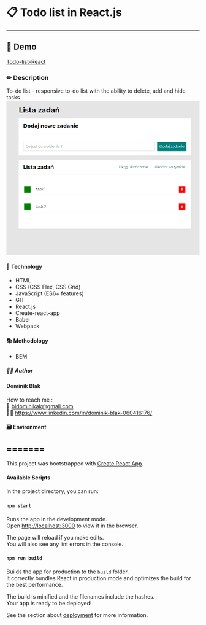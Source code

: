 # 📋 Todo list in React.js

---

## 🚀 Demo

[Todo-list-React](https://dominikblak.github.io/todo-list-react/)

### ✏ Description

To-do list - responsive to-do list with the ability to delete, add and hide tasks
<img src="https://github.com/dominikblak/todo-list-react/blob/master/public/Animation.gif" alt="demo_todo_list">

#### 🧰 Technology

- HTML
- CSS (CSS Flex, CSS Grid)
- JavaScript (ES6+ features)
- GIT
- React.js
- Create-react-app
- Babel
- Webpack

#### 📚 Methodology

- BEM

##### 👨‍💻 Author

#### Dominik Blak </br>

How to reach me : </br>
📧 bldominikak@gmail.com </br>
👨‍💼 https://www.linkedin.com/in/dominik-blak-060416176/

#### 🗃 Environment

## =======

This project was bootstrapped with [Create React App](https://github.com/facebook/create-react-app).

#### Available Scripts

In the project directory, you can run:

#### `npm start`

Runs the app in the development mode.\
Open [http://localhost:3000](http://localhost:3000) to view it in the browser.

The page will reload if you make edits.\
You will also see any lint errors in the console.

#### `npm run build`

Builds the app for production to the `build` folder.\
It correctly bundles React in production mode and optimizes the build for the best performance.

The build is minified and the filenames include the hashes.\
Your app is ready to be deployed!

See the section about [deployment](https://facebook.github.io/create-react-app/docs/deployment) for more information.

